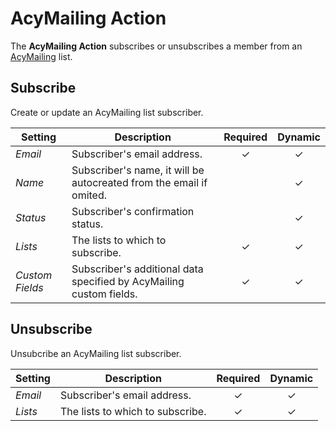 # AcyMailing Action

<div class="tm-resource-icon">
    <!--@include: ./assets/action-acymailing.svg-->
</div>

The **AcyMailing Action** subscribes or unsubscribes a member from an [AcyMailing](https://www.acymailing.com/) list.

## Subscribe

Create or update an AcyMailing list subscriber.

| Setting | Description | Required | Dynamic |
| --- | --- | :---: | :---: |
| *Email* | Subscriber's email address. | &#x2713; | &#x2713; |
| *Name* | Subscriber's name, it will be autocreated from the email if omited. | | &#x2713; |
| *Status* | Subscriber's confirmation status. | | &#x2713; |
| *Lists* | The lists to which to subscribe. | &#x2713; | &#x2713; |
| *Custom Fields* | Subscriber's additional data specified by AcyMailing custom fields. | &#x2713; | &#x2713; |
<!--@include: ./_partials/common-action-settings.md-->

## Unsubscribe

Unsubcribe an AcyMailing list subscriber.

| Setting | Description | Required | Dynamic |
| --- | --- | :---: | :---: |
| *Email* | Subscriber's email address. | &#x2713; | &#x2713; |
| *Lists* | The lists to which to subscribe. | &#x2713; | &#x2713; |
<!--@include: ./_partials/common-action-settings.md-->
